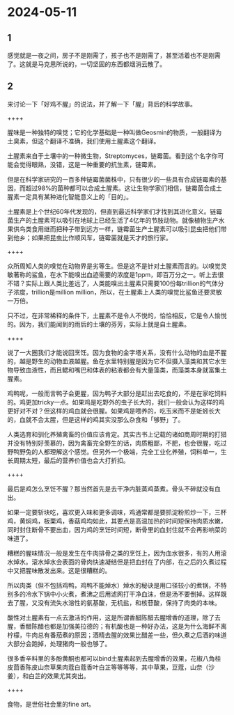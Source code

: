 # 2024-05-11

## 1

感觉就是一夜之间，房子不是刚需了，孩子也不是刚需了，甚至活着也不是刚需了。这就是马克思所说的，一切坚固的东西都烟消云散了。

## 2

来讨论一下「好鸡不腥」的说法，并了解一下「腥」背后的科学故事。

++++

腥味是一种独特的嗅觉；它的化学基础是一种叫做Geosmin的物质，一般翻译为土臭素，但这个翻译不准确，我们使用土腥素这个翻译。

土腥素来自于土壤中的一种微生物，Streptomyces，链霉菌。看到这个名字你可能会觉得眼熟，没错，这是一种重要的抗生素，链霉素。

但是在科学家研究的一百多种链霉菌菌株中，只有很少的一些具有合成链霉素的基因，而超过98%的菌种都可以合成土腥素。这让生物学家们相信，链霉菌合成土腥素一定具有某种进化智能意义上的「目的」。

土腥素是上个世纪60年代发现的，但直到最近科学家们才找到其进化意义。链霉菌生产的土腥素可以吸引在地球上已经生活了4亿年的节肢动物。就像植物生产水果供鸟类食用继而把种子带到远方一样，链霉菌生产土腥素可以吸引昆虫把他们带到他乡；如果把昆虫比作顺风车，链霉菌就是天才的旅行家。

++++

众所周知人类的嗅觉在动物界是劣等生。但是这不是针对土腥素而言的。以嗅觉灵敏著称的鲨鱼，在水下能嗅出血迹需要的浓度是1ppm，即百万分之一。听上去很不错？实际上跟人类比差远了，人类能嗅出土腥素只需要100份每trillion的气体分子浓度，trillion是million million，所以，在土腥素上人类的嗅觉比鲨鱼还要灵敏一万倍。

只不过，在非常稀释的条件下，土腥素不是令人不悦的，恰恰相反，它是令人愉悦的。因为，我们能闻到的雨后的土壤的芬芳，实际上就是自土腥素。

++++

说了一大圈我们才能说回烹饪。因为食物的金字塔关系，没有什么动物的血是不腥的，越是野生的动物血液越腥。鱼在水里特别腥是因为它不但摄入藻类和其它水生物导致血液性，而且鳃和嘴巴和体表的粘液都会有大量藻类，而藻类本身就富集土腥素。

鸡鸭呢，一般而言鸭子会更腥，因为鸭子大部分是赶出去吃食的，不是在家吃饲料的。鸡更加tricky一点。如果鸡是吃野外的虫子长大的，我们一般会认为这样的鸡更好对不对？但这样的鸡血就会很腥。如果鸡是喂养的，吃玉米而不是蚯蚓长大的，血就不会太腥，但是这样的鸡其实没那么杂食和「够野」了。

人类选育和驯化养殖禽畜的价值应该肯定。其实古书上记载的诸如商周时期的打猎并没有特别好羡慕的，因为禽畜完全野生的话，肉质粗鄙，不肥，也会很腥，吃过野鸭野兔的人都理解这个感觉。但另外一个极端，完全工业化养殖，饲料单一，生长周期太短，最后的营养价值也会大打折扣。

++++

最后是鸡怎么烹饪不腥？那当然首先是去干净内脏蒸鸡蒸煮。骨头不碎就没有血出。

如果一定要斩块吃，喜欢更入味和更多调味，鸡通常都是要抓淀粉煎炒一下，三杯鸡，黄焖鸡，板栗鸡，香菇鸡均如此，其要点是高温加热的时间短保持肉质水嫩，同时封住断骨不要出血，因为鸡的烹饪时间短，断骨里的血封住就不会再影响菜的味道了。

糟糕的腥味情况一般是发生在牛肉排骨之类的烹饪上，因为血水很多，有的人用滚水焯水。滚水焯水会表面的骨肉快速凝结但是把血封在了内部，在之后的久煮过程中又把腥味散发出来。这是很糟糕的。

所以肉类（但不包括鸡鸭，鸡鸭不能焯水）焯水的秘诀是用口径较小的煮锅，不特别多的冷水下锅中小火煮，煮沸之后用滤网打干净血沫，但是汤不要倒掉。这样既去了腥，又没有流失水溶性的氨基酸，无机盐，和核苷酸，保持了肉类的本味。

酸性对土腥素有一点去激活的作用，这是所谓香醋陈醋去腥增香的道理，除了去腥，香醋陈醋也都是加强美拉德的；有机酸也是一种好办法，这是为什么海鲜不离柠檬，牛肉总有番茄煮的原因；酒精去腥的效果比醋差一些，但久煮之后酒的味道大部分会跑掉，处理猪肉一般也够了。

很多香辛料里的多酚黄酮也都可以bind土腥素起到去腥增香的效果，花椒八角桂皮茴香陈皮山奈草果肉蔻白蔻香叶白芷等等等等，其中草果，豆蔻，山奈（沙姜），和白芷的效果尤其突出。

++++

食物，是世俗社会里的fine art。

